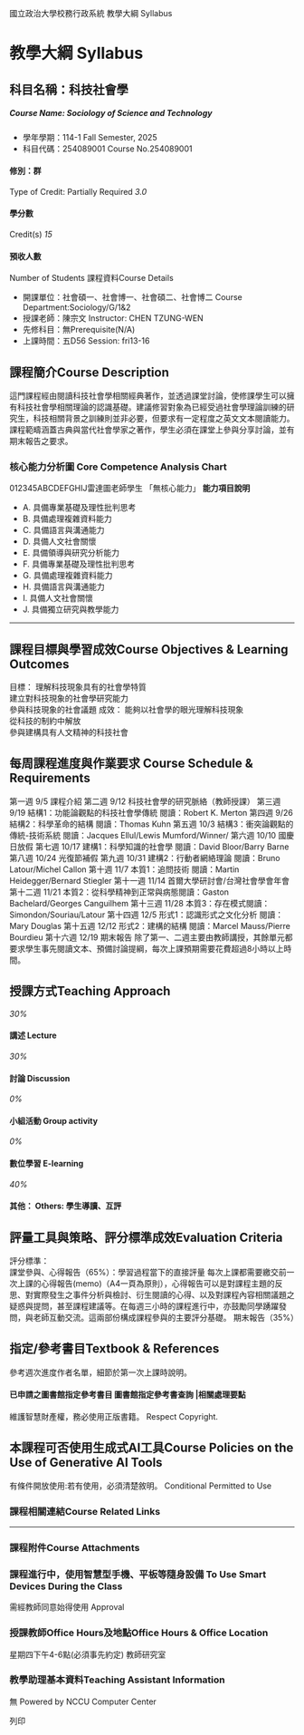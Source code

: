 國立政治大學校務行政系統 教學大綱 Syllabus
# 教學大綱 Syllabus
##  科目名稱：科技社會學 
#####  Course Name: Sociology of Science and Technology
  * 學年學期：114-1 Fall Semester, 2025 
  * 科目代碼：254089001 Course No.254089001


#### 修別：群
Type of Credit: Partially Required 
_3.0_
#### 學分數
Credit(s)
_15_
#### 預收人數
Number of Students
課程資料Course Details
  * 開課單位：社會碩一、社會博一、社會碩二、社會博二 Course Department:Sociology/G/1&2 
  * 授課老師：陳宗文 Instructor: CHEN TZUNG-WEN 
  * 先修科目：無Prerequisite(N/A)
  * 上課時間：五D56 Session: fri13-16


##  課程簡介Course Description
這門課程經由閱讀科技社會學相關經典著作，並透過課堂討論，使修課學生可以擁有科技社會學相關理論的認識基礎。建議修習對象為已經受過社會學理論訓練的研究生，科技相關背景之訓練則並非必要，但要求有一定程度之英文文本閱讀能力。課程範疇涵蓋古典與當代社會學家之著作，學生必須在課堂上參與分享討論，並有期末報告之要求。
###  核心能力分析圖 Core Competence Analysis Chart
012345ABCDEFGHIJ雷達圖老師學生
「無核心能力」 
**能力項目說明**
  * A. 具備專業基礎及理性批判思考
  * B. 具備處理複雜資料能力
  * C. 具備語言與溝通能力
  * D. 具備人文社會關懷
  * E. 具備領導與研究分析能力
  * F. 具備專業基礎及理性批判思考
  * G. 具備處理複雜資料能力
  * H. 具備語言與溝通能力
  * I. 具備人文社會關懷
  * J. 具備獨立研究與教學能力


* * *
##  課程目標與學習成效Course Objectives & Learning Outcomes 
目標：
理解科技現象具有的社會學特質   
建立對科技現象的社會學研究能力   
參與科技現象的社會議題
成效：
能夠以社會學的眼光理解科技現象   
從科技的制約中解放   
參與建構具有人文精神的科技社會
##  每周課程進度與作業要求 Course Schedule & Requirements
第一週 9/5 課程介紹
第二週 9/12 科技社會學的研究脈絡（教師授課）
第三週 9/19 結構1：功能論觀點的科技社會學傳統 閱讀：Robert K. Merton 
第四週 9/26 結構2：科學革命的結構 閱讀：Thomas Kuhn
第五週 10/3 結構3：衝突論觀點的傳統-技術系統 閱讀：Jacques Ellul/Lewis Mumford/Winner/
第六週 10/10 國慶日放假
第七週 10/17 建構1：科學知識的社會學 閱讀：David Bloor/Barry Barne
第八週 10/24 光復節補假
第九週 10/31 建構2：行動者網絡理論 閱讀：Bruno Latour/Michel Callon
第十週 11/7 本質1：追問技術 閱讀：Martin Heidegger/Bernard Stiegler
第十一週 11/14 首爾大學研討會/台灣社會學會年會
第十二週 11/21 本質2：從科學精神到正常與病態閱讀：Gaston Bachelard/Georges Canguilhem
第十三週 11/28 本質3：存在模式閱讀：Simondon/Souriau/Latour
第十四週 12/5 形式1：認識形式之文化分析 閱讀：Mary Douglas
第十五週 12/12 形式2：建構的結構 閱讀：Marcel Mauss/Pierre Bourdieu
第十六週 12/19 期末報告
除了第一、二週主要由教師講授，其餘單元都要求學生事先閱讀文本、預備討論提綱，每次上課預期需要花費超過8小時以上時間。
##  授課方式Teaching Approach
_30%_
####  講述 Lecture
_30%_
####  討論 Discussion
_0%_
####  小組活動 Group activity
_0%_
####  數位學習 E-learning
_40%_
####  其他： Others: 學生導讀、互評 
##  評量工具與策略、評分標準成效Evaluation Criteria
評分標準：   
課堂參與、心得報告（65%）：學習過程當下的直接評量
每次上課都需要繳交前一次上課的心得報告(memo)（A4一頁為原則），心得報告可以是對課程主題的反思、對實際發生之事件分析與檢討、衍生閱讀的心得、以及對課程內容相關議題之疑惑與提問，甚至課程建議等。在每週三小時的課程進行中，亦鼓勵同學踴躍發問，與老師互動交流。這兩部份構成課程參與的主要評分基礎。
期末報告（35%）
##  指定/參考書目Textbook & References
參考週次進度作者名單，細節於第一次上課時說明。
####  已申請之圖書館指定參考書目  圖書館指定參考書查詢 |相關處理要點
維護智慧財產權，務必使用正版書籍。 Respect Copyright.
##  本課程可否使用生成式AI工具Course Policies on the Use of Generative AI Tools
有條件開放使用:若有使用，必須清楚敘明。 Conditional Permitted to Use 
###  課程相關連結Course Related Links
* * *
###  課程附件Course Attachments
###  課程進行中，使用智慧型手機、平板等隨身設備 To Use Smart Devices During the Class
需經教師同意始得使用  Approval
###  授課教師Office Hours及地點Office Hours & Office Location
星期四下午4-6點(必須事先約定)
教師研究室
###  教學助理基本資料Teaching Assistant Information
無
Powered by NCCU Computer Center
  
列印
